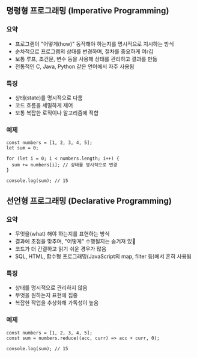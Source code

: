 ## 명령형 프로그래밍 (Imperative Programming)

### 요약

- 프로그램이 "어떻게(how)" 동작해야 하는지를 명시적으로 지시하는 방식
- 순차적으로 프로그램의 상태를 변경하며, 절차를 중요하게 여r김
- 보통 루프, 조건문, 변수 등을 사용해 상태를 관리하고 결과를 만듦
- 전통적인 C, Java, Python 같은 언어에서 자주 사용됨

### 특징

- 상태(state)를 명시적으로 다룸
- 코드 흐름을 세밀하게 제어
- 보통 복잡한 로직이나 알고리즘에 적합

### 예제

```
const numbers = [1, 2, 3, 4, 5];
let sum = 0;

for (let i = 0; i < numbers.length; i++) {
  sum += numbers[i]; // 상태를 명시적으로 변경
}

console.log(sum); // 15
```

## 선언형 프로그래밍 (Declarative Programming)

### 요약

- 무엇을(what) 해야 하는지를 표현하는 방식
- 결과에 초점을 맞추며, "어떻게" 수행될지는 숨겨져 있
- 코드가 더 간결하고 읽기 쉬운 경우가 많음
- SQL, HTML, 함수형 프로그래밍(JavaScript의 map, filter 등)에서 흔히 사용됨

### 특징

- 상태를 명시적으로 관리하지 않음
- 무엇을 원하는지 표현에 집중
- 복잡한 작업을 추상화해 가독성이 높음

### 예제

```
const numbers = [1, 2, 3, 4, 5];
const sum = numbers.reduce((acc, curr) => acc + curr, 0);

console.log(sum); // 15
```

